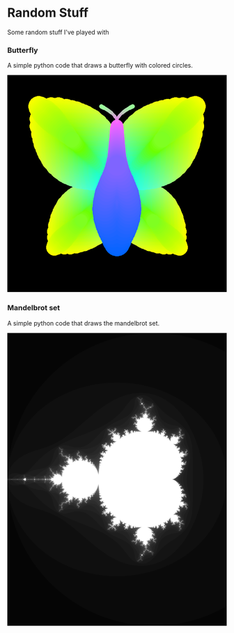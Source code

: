 # Random Stuff

Some random stuff I've played with

### Butterfly

A simple python code that draws a butterfly with colored circles.

![Butterfly Image](butterfly/butterfly.png)

### Mandelbrot set

A simple python code that draws the mandelbrot set.

![Mandelbrot Set Image](mandelbrot_set/mandelbrot/1.png)
